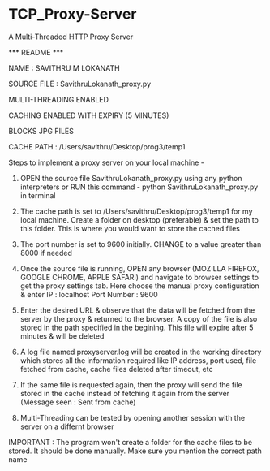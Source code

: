 TCP_Proxy-Server
================

A Multi-Threaded HTTP Proxy Server 

*** README ***

NAME : SAVITHRU M LOKANATH

SOURCE FILE : SavithruLokanath_proxy.py

MULTI-THREADING ENABLED

CACHING ENABLED WITH EXPIRY (5 MINUTES)

BLOCKS JPG FILES

CACHE PATH : /Users/savithru/Desktop/prog3/temp1

Steps to implement a proxy server on your local machine - 

1) OPEN the source file SavithruLokanath_proxy.py using any python interpreters or RUN this command - 
   python SavithruLokanath_proxy.py in terminal
   
2) The cache path is set to /Users/savithru/Desktop/prog3/temp1 for my local machine. Create a folder on desktop
   (preferable) & set the path to this folder. This is where you would want to store the cached files   
   
3) The port number is set to 9600 initially. CHANGE to a value greater than 8000 if needed

4) Once the source file is running, OPEN any browser (MOZILLA FIREFOX, GOOGLE CHROME, APPLE SAFARI) and navigate to 
   browser settings to get the proxy settings tab. Here choose the manual proxy configuration & enter 
   IP : localhost
   Port Number : 9600
   
5) Enter the desired URL & observe that the data will be fetched from the server by the proxy & returned to the 
   browser. A copy of the file is also stored in the path specified in the begining. This file will expire after 5 minutes &      will be deleted
   
6) A log file named proxyserver.log will be created in the working directory which stores all the information required 
   like IP address, port used, file fetched from cache, cache files deleted after timeout, etc
   
7) If the same file is requested again, then the proxy will send the file stored in the cache instead of fetching it 
   again from the server (Message seen : Sent from cache)
   
8) Multi-Threading can be tested by opening another session with the server on a differnt browser

IMPORTANT : The program won't create a folder for the cache files to be stored. It should be done manually. Make sure 				you mention the correct path name
